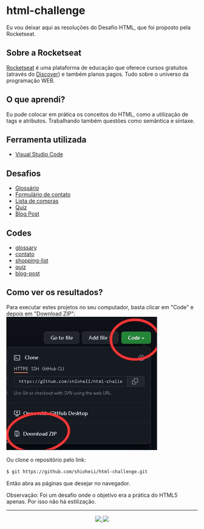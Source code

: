 # html-challenge
Eu vou deixar aqui as resoluções do Desafio HTML, que foi proposto pela Rocketseat.

## Sobre a Rocketseat
[Rocketseat](https://www.rocketseat.com.br/) é uma plataforma de educação que oferece cursos gratuitos (através do [Discover](https://app.rocketseat.com.br/discover)) e também planos pagos. Tudo sobre o universo da programação WEB.

## O que aprendi?
Eu pude colocar em prática os conceitos do HTML, como a utilização de tags e atributos. Trabalhando também questões como semântica e sintaxe.

## Ferramenta utilizada
- [Visual Studio Code](https://code.visualstudio.com/)

## Desafios
- [Glossário](https://efficient-sloth-d85.notion.site/1-Gloss-rio-03e398f3c3e642b0a17c344aa354601f)
- [Formulário de contato](https://efficient-sloth-d85.notion.site/2-Formul-rio-de-contato-7bb047fc602f48a1859e02882ddd547b)
- [Lista de compras](https://efficient-sloth-d85.notion.site/3-Lista-de-compras-91ff11e5af754cb48b51ff56e272a89d)
- [Quiz](https://efficient-sloth-d85.notion.site/4-Quiz-46ee27c74c00436db6368b3855ee7dbc)
- [Blog Post](https://efficient-sloth-d85.notion.site/5-Blog-Post-46d74c84a63c4e628739cc8a4fa7898f)

## Codes
- [glossary](https://github.com/shioheii/html-challenge/blob/main/Desafios%20HTML/glossary.html)
- [contato](https://github.com/shioheii/html-challenge/blob/main/Desafios%20HTML/contato.html)
- [shopping-list](https://github.com/shioheii/html-challenge/blob/main/Desafios%20HTML/shopping-list.html)
- [quiz](https://github.com/shioheii/html-challenge/blob/main/Desafios%20HTML/quiz.html)
- [blog-post](https://github.com/shioheii/html-challenge/blob/main/Desafios%20HTML/blog-post.html)

## Como ver os resultados?
Para executar estes projetos no seu computador, basta clicar em "Code" e depois em "Download ZIP":
<img src="Desafios HTML/img/download_repositorio.png">

Ou clone o repositório pelo link:
```bash
$ git https://github.com/shioheii/html-challenge.git
```

Então abra as páginas que desejar no navegador.

Observação: Foi um desafio onde o objetivo era a prática do HTML5 apenas. Por isso não há estilização.

---

<p align="center">
  <a alt="Bruno Shiohei Kinoshita do Nascimento Linkedin" href="https://www.linkedin.com/in/bruno-shiohei/">
    <img src="https://img.shields.io/badge/LinkedIn-Bruno%20Shiohei%20Kinoshita%20do%20Nascimento-blue?logo=linkedin">
  </a>
  <a alt="Bruno Shiohei Kinoshita do Nascimento GitHub" href="https://github.com/shioheii">
    <img src="https://img.shields.io/badge/GitHub-shioheii-lightgrey?logo=github">
  </a>
</p>
